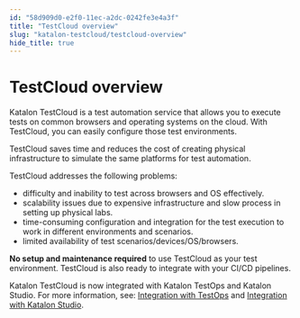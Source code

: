 ```yaml
---
id: "58d909d0-e2f0-11ec-a2dc-0242fe3e4a3f"
title: "TestCloud overview"
slug: "katalon-testcloud/testcloud-overview"
hide_title: true
---
```


# <a id="id" class="anchor_top_offset"/><a id="ariaid-title1" class="anchor_top_offset"/>TestCloud overview

<p xmlns="http://www.w3.org/1999/xhtml" className="p anchor_top_offset" id="id__p-971">Katalon TestCloud is a test automation service that allows you to execute tests on common browsers and operating systems on the cloud. With TestCloud, you can easily configure those test environments.</p> 
<p xmlns="http://www.w3.org/1999/xhtml" className="p">TestCloud saves time and reduces the cost of creating physical infrastructure to simulate the same platforms for test automation.</p> 
<p xmlns="http://www.w3.org/1999/xhtml" className="p">TestCloud addresses the following problems:</p> 
<ul xmlns="http://www.w3.org/1999/xhtml" className="ul"><li className="li">difficulty and inability to test across browsers and OS effectively.</li><li className="li">scalability issues due to expensive infrastructure and slow process in setting up physical labs.</li><li className="li">time-consuming configuration and integration for the test execution to work in different environments and scenarios.</li><li className="li">limited availability of test scenarios/devices/OS/browsers.</li></ul> 
<p xmlns="http://www.w3.org/1999/xhtml" className="p"><strong className="ph b">No setup and maintenance required</strong> to use TestCloud as your test environment. TestCloud is also ready to integrate with your CI/CD pipelines.</p> 
<p xmlns="http://www.w3.org/1999/xhtml" className="p">Katalon TestCloud is now integrated with Katalon TestOps and Katalon Studio. For more information, see: <a className="xref" href="/docs/katalon-testcloud/get-started/integrate-testcloud-with-testops">Integration with TestOps</a> and <a className="xref" href="/docs/katalon-testcloud/get-started/integrate-testcloud-with-studio">Integration with Katalon Studio</a>.</p> 
